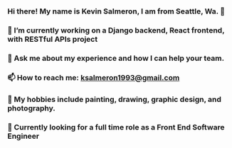 ### Hi there! My name is Kevin Salmeron, I am from Seattle, Wa. 👋

### 🔭 I’m currently working on a Django backend, React frontend, with RESTful APIs project 
### 💬 Ask me about my experience and how I can help your team.
### 📫 How to reach me: ksalmeron1993@gmail.com
### 🎨 My hobbies include painting, drawing, graphic design, and photography.
### 👷 Currently looking for a full time role as a Front End Software Engineer 
